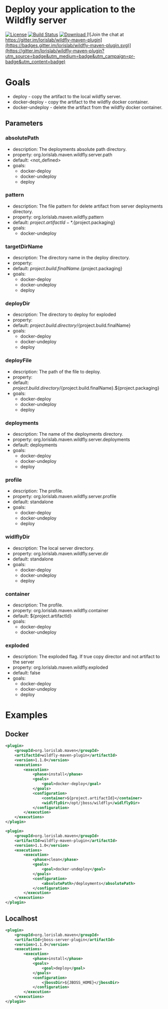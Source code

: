 # Deploy your application to the Wildfly server

[![License](https://img.shields.io/badge/License-Apache%202.0-blue.svg)](https://opensource.org/licenses/Apache-2.0)
[![Build Status](https://travis-ci.org/lorislab/wildfly-maven-plugin.png?branch=master)](https://travis-ci.org/lorislab/wildfly-maven-plugin)
[![Download](https://api.bintray.com/packages/lorislab/maven/wildfly-maven-plugin/images/download.svg) ](http://dl.bintray.com/lorislab/maven/org/lorislab/wildfly-maven-plugin/wildfly-maven-plugin/)
[![Join the chat at https://gitter.im/lorislab/wildfly-maven-plugin](https://badges.gitter.im/lorislab/wildfly-maven-plugin.svg)](https://gitter.im/lorislab/wildfly-maven-plugin?utm_source=badge&utm_medium=badge&utm_campaign=pr-badge&utm_content=badge)

# Goals
* deploy - copy the artifact to the local wildfly server.
* docker-deploy - copy the artifact to the wildfly docker container.
* docker-undeploy - delete the artifact from the wildfly docker container.

## Parameters

### absolutePath
* description: The deployments absolute path directory.
* property: org.lorislab.maven.wildfly.server.path
* default: <not_defined>
* goals: 
  * docker-deploy
  * docker-undeploy
  * deploy

### pattern
* description: The file pattern for delete artifact from server deployments directory.
* property: org.lorislab.maven.wildfly.pattern
* default: ${project.artifactId}-*.${project.packaging}
* goals: 
  * docker-undeploy

### targetDirName
* description: The directory name in the deploy directory.
* property: 
* default: ${project.build.finalName}.${project.packaging}
* goals: 
  * docker-deploy
  * docker-undeploy
  * deploy

### deployDir
* description: The directory to deploy for exploded
* property: 
* default: ${project.build.directory}/${project.build.finalName}
* goals: 
  * docker-deploy
  * docker-undeploy
  * deploy

### deployFile
* description: The path of the file to deploy.
* property: 
* default: ${project.build.directory}/${project.build.finalName}.${project.packaging}
* goals: 
  * docker-deploy
  * docker-undeploy
  * deploy

### deployments
* description: The name of the deployments directory.
* property: org.lorislab.maven.wildfly.server.deployments
* default: deployments
* goals: 
  * docker-deploy
  * docker-undeploy
  * deploy

### profile
* description: The profile.
* property: org.lorislab.maven.wildfly.server.profile
* default: standalone
* goals: 
  * docker-deploy
  * docker-undeploy
  * deploy

### widlflyDir
* description: The local server directory.
* property: org.lorislab.maven.wildfly.server.dir
* default: standalone
* goals: 
  * docker-deploy
  * docker-undeploy
  * deploy

### container
* description: The profile.
* property: org.lorislab.maven.wildfly.container
* default: ${project.artifactId}
* goals: 
  * docker-deploy
  * docker-undeploy

### exploded
* description: The exploded flag. If true copy director and not artifact to the server
* property: org.lorislab.maven.wildfly.exploded
* default: false
* goals: 
  * docker-deploy
  * docker-undeploy
  * deploy

# Examples

## Docker
```xml
<plugin>
    <groupId>org.lorislab.maven</groupId>
    <artifactId>wildfly-maven-plugin</artifactId>
    <version>1.1.0</version>
    <executions>
        <execution>
            <phase>install</phase>
            <goals>
                <goal>docker-deploy</goal>
            </goals>
            <configuration>
                <container>${project.artifactId}</container>
                <widlflyDir>/opt/jboss/wildfly</widlflyDir>
            </configuration>
        </execution>
    </executions>
</plugin>
```
```xml
<plugin>
    <groupId>org.lorislab.maven</groupId>
    <artifactId>wildfly-maven-plugin</artifactId>
    <version>1.1.0</version>
    <executions>
        <execution>
            <phase>clean</phase>
            <goals>
                <goal>docker-undeploy</goal>
            </goals>
            <configuration>
                <absolutePath>/deployments</absolutePath>
            </configuration>
        </execution>
    </executions>
</plugin>
```

## Localhost

```xml
<plugin>
    <groupId>org.lorislab.maven</groupId>
    <artifactId>jboss-server-plugin</artifactId>
    <version>1.1.0</version>
    <executions>
        <execution>
            <phase>install</phase>
            <goals>
                <goal>deploy</goal>
            </goals>
            <configuration>
                <jbossDir>${JBOSS_HOME}</jbossDir>
            </configuration>
        </execution>
    </executions>
</plugin>

```